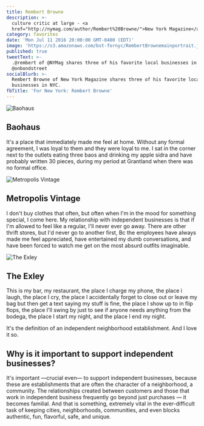 ```yaml
---
title: Rembert Browne
description: >-
  culture critic at large - <a
  href="http://nymag.com/author/Rembert%20Browne/">New York Magazine</a>
category: favorites
date: 'Mon Jul 11 2016 20:00:00 GMT-0400 (EDT)'
image: 'https://s3.amazonaws.com/bst-fornyc/RembertBrownemainportrait.jpg'
published: true
tweetText: >-
  .@rembert of @NYMag shares three of his favorite local businesses in NYC with
  @onbondstreet 
socialBlurb: >-
  Rembert Browne of New York Magazine shares three of his favorite local
  businesses in NYC.
fbTitle: 'For New York: Rembert Browne'
---
```


![Baohaus](https://s3.amazonaws.com/bst-fornyc/RembertBrowneBaohaus.jpg)

## Baohaus

It's a place that immediately made me feel at home. Without any formal agreement, I was loyal to them and they were loyal to me. I sat in the corner next to the outlets eating three baos and drinking my apple sidra and have probably written 30 pieces, during my period at Grantland when there was no formal office.

![Metropolis Vintage](https://s3.amazonaws.com/bst-fornyc/RembertBrowneMetropolis.jpg)

## Metropolis Vintage

I don't buy clothes that often, but often when I'm in the mood for something special, I come here. My relationship with independent businesses is that if I'm allowed to feel like a regular, I'll never ever go away. There are other thrift stores, but I'd never go to another first, Bc the employees have always made me feel appreciated, have entertained my dumb conversations, and have been forced to watch me get on the most absurd outfits imaginable.

![The Exley](https://s3.amazonaws.com/bst-fornyc/RembertBrowneExley.jpg)

## The Exley

This is my bar, my restaurant, the place I charge my phone, the place i laugh, the place I cry, the place I accidentally forget to close out or leave my bag but then get a text saying my stuff is fine, the place I show up to in flip flops, the place I'll swing by just to see if anyone needs anything from the bodega, the place I start my night, and the place I end my night.

It's the definition of an independent neighborhood establishment. And I love it so.

## Why is it important to support independent businesses?

It's important —crucial even— to support independent businesses, because these are establishments that are often the character of a neighborhood, a community. The relationships created between customers and those that work in independent business frequently go beyond just purchases — it becomes familial. And that is something, extremely vital in the ever-difficult task of keeping cities, neighborhoods, communities, and even blocks authentic, fun, flavorful, safe, and unique.
